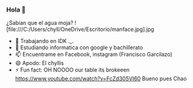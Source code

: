 ### Hola 👋
¿Sabian que el agua moja?
![file:///C:/Users/chyll/OneDrive/Escritorio/manface.jpg].jpg
- 🔭 Trabajando en IDK ._.
- 🌱 Estudiando informatica con google y bachillerato
- 📫 Encuentrame en Facebook, instagram (Francisco Garcilazo) 
- 😄 Apodo: El chyllis
- ⚡ Fun fact: OH NOOOO our table its brokeeen https://www.youtube.com/watch?v=FcZd305VI60
Bueno pues Chao
